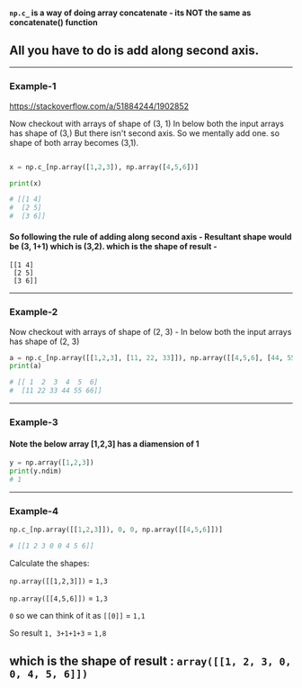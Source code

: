#### `np.c_` is a way of doing array concatenate - its NOT the same as concatenate() function

## All you have to do is add along second axis.

---

### Example-1

https://stackoverflow.com/a/51884244/1902852

Now checkout with arrays of shape of (3, 1)
In below both the input arrays has shape of (3,) But there isn't second axis. So we mentally add one. so shape of both array becomes (3,1).

```python

x = np.c_[np.array([1,2,3]), np.array([4,5,6])]

print(x)

# [[1 4]
#  [2 5]
#  [3 6]]

```

#### So following the rule of adding along second axis - Resultant shape would be (3, 1+1) which is (3,2). which is the shape of result -

```
[[1 4]
 [2 5]
 [3 6]]
```

---

### Example-2

Now checkout with arrays of shape of (2, 3) - In below both the input arrays has shape of (2, 3)

```python
a = np.c_[np.array([[1,2,3], [11, 22, 33]]), np.array([[4,5,6], [44, 55, 66]])]
print(a)

# [[ 1  2  3  4  5  6]
#  [11 22 33 44 55 66]]

```

---

### Example-3

#### Note the below array [1,2,3] has a diamension of 1

```python
y = np.array([1,2,3])
print(y.ndim)
# 1
```

---

### Example-4

```python
np.c_[np.array([[1,2,3]]), 0, 0, np.array([[4,5,6]])]

# [[1 2 3 0 0 4 5 6]]
```

Calculate the shapes:

`np.array([[1,2,3]])` = `1,3`

`np.array([[4,5,6]])` = `1,3`

`0` so we can think of it as `[[0]]` = `1,1`

So result `1, 3+1+1+3` = `1,8`

## which is the shape of result : `array([[1, 2, 3, 0, 0, 4, 5, 6]])`
